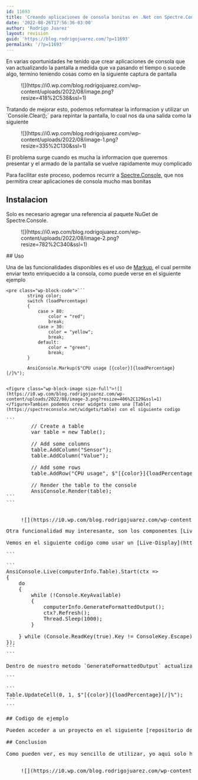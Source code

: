 ```yaml
---
id: 11693
title: 'Creando aplicaciones de consola bonitas en .Net con Spectre.Console'
date: '2022-08-26T17:56:36-03:00'
author: 'Rodrigo Juarez'
layout: revision
guid: 'https://blog.rodrigojuarez.com/?p=11693'
permalink: '/?p=11693'
---
```


En varias oportunidades he tenido que crear aplicaciones de consola que van actualizando la pantalla a medida que va pasando el tiempo o sucede algo, termino teniendo cosas como en la siguiente captura de pantalla

<figure class="wp-block-image size-full">![](https://i0.wp.com/blog.rodrigojuarez.com/wp-content/uploads/2022/08/image.png?resize=418%2C538&ssl=1)</figure>Tratando de mejorar esto, podemos reformatear la informacion y utilizar un `Console.Clear();` para repintar la pantalla, lo cual nos da una salida como la siguiente

<figure class="wp-block-image size-full">![](https://i0.wp.com/blog.rodrigojuarez.com/wp-content/uploads/2022/08/image-1.png?resize=335%2C130&ssl=1)</figure>El problema surge cuando es mucha la informacion que queremos presentar y el armado de la pantalla se vuelve rapidamente muy complicado

Para facilitar este proceso, podemos recurrir a [Spectre.Console](https://spectreconsole.net/), que nos permitira crear aplicaciones de consola mucho mas bonitas

## Instalacion

Solo es necesario agregar una referencia al paquete NuGet de Spectre.Console.

<figure class="wp-block-image size-full">![](https://i0.wp.com/blog.rodrigojuarez.com/wp-content/uploads/2022/08/image-2.png?resize=782%2C340&ssl=1)</figure>## Uso

Una de las funcionalidades disponibles es el uso de [Markup](https://spectreconsole.net/markup), el cual permite enviar texto enriquecido a la consola, como puede verse en el siguiente ejemplo

```
<pre class="wp-block-code">```
        string color;
        switch (loadPercentage)
        {
            case > 80:
                color = "red";
                break;
            case > 30:
                color = "yellow";
                break;
            default:
                color = "green";
                break;
        }

        AnsiConsole.Markup($"CPU usage [{color}]{loadPercentage}[/]%");
```
```

<figure class="wp-block-image size-full">![](https://i0.wp.com/blog.rodrigojuarez.com/wp-content/uploads/2022/08/image-3.png?resize=406%2C129&ssl=1)</figure>Tambien podemos crear widgets como una [Table](https://spectreconsole.net/widgets/table) con el siguiente codigo

```
<pre class="wp-block-code">```
        // Create a table
        var table = new Table();

        // Add some columns
        table.AddColumn("Sensor");
        table.AddColumn("Value");

        // Add some rows
        table.AddRow("CPU usage", $"[{color}]{loadPercentage}[/]%");

        // Render the table to the console
        AnsiConsole.Render(table);
```
```

<figure class="wp-block-image size-full">![](https://i0.wp.com/blog.rodrigojuarez.com/wp-content/uploads/2022/08/image-4.png?resize=343%2C196&ssl=1)</figure>Otra funcionalidad muy interesante, son los componentes [Live](https://spectreconsole.net/live/) que nos permiten modificar solo una parte de la informacion mostrada, sin necesidad de reescribir toda la pantalla.

Vemos en el siguiente codigo como usar un [Live-Display](https://spectreconsole.net/live/live-display) con una tabla, y luego usamos el contexto para refrescar la pantalla

```
<pre class="wp-block-code">```
AnsiConsole.Live(computerInfo.Table).Start(ctx =>
{
    do
    {
        while (!Console.KeyAvailable)
        {
            computerInfo.GenerateFormattedOutput();
            ctx?.Refresh();
            Thread.Sleep(1000);
        }

    } while (Console.ReadKey(true).Key != ConsoleKey.Escape);
});
```
```

Dentro de nuestro metodo `GenerateFormattedOutput` actualizaremos la tabla de la siguiente manera

```
<pre class="wp-block-code">```
Table.UpdateCell(0, 1, $"[{color}]{loadPercentage}[/]%");
```
```

## Codigo de ejemplo

Pueden acceder a un proyecto en el siguiente [repositorio de github](https://github.com/trailheadtechnology/SpectreConsoleDemo), en el cual se encuentra un ejemplo completo de la funcionalidad mostrada en este post

## Conclusion

Como pueden ver, es muy sencillo de utilizar, yo aqui solo he mencionado funcionalidad basica, pero en el sitio del proyecto pueden ver todos los casos de uso, y pantallas mostrando gran cantidad de informacion y otros controles

<figure class="wp-block-image size-full">![](https://i0.wp.com/blog.rodrigojuarez.com/wp-content/uploads/2022/08/image-5.png?resize=782%2C630&ssl=1)</figure>